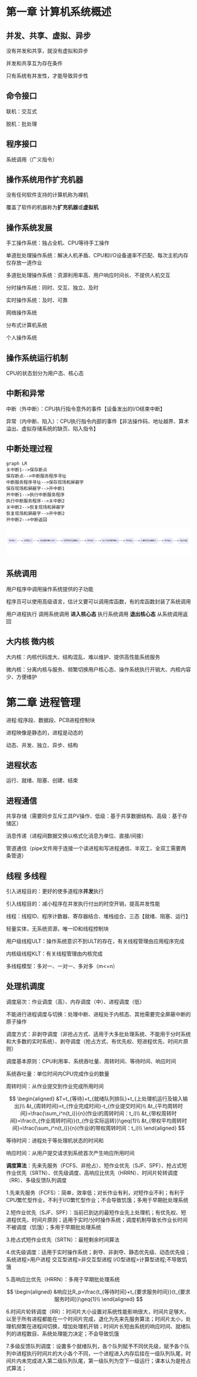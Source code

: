 # 第一章 计算机系统概述

## 并发、共享、虚拟、异步

没有并发和共享，就没有虚拟和异步

并发和共享互为存在条件

只有系统有并发性，才能导致异步性

## 命令接口

联机：交互式

脱机：批处理

## 程序接口

系统调用（广义指令）

## 操作系统用作扩充机器

没有任何软件支持的计算机称为裸机

覆盖了软件的机器称为**扩充机器**或**虚拟机**

## 操作系统发展

手工操作系统：独占全机、CPU等待手工操作

单道批处理操作系统：解决人机矛盾、CPU和I/O设备速率不匹配、每次主机内存仅存放一道作业

多道批处理操作系统：资源利用率高、用户响应时间长、不提供人机交互

分时操作系统：同时、交互、独立、及时

实时操作系统：及时、可靠

网络操作系统

分布式计算机系统

个人操作系统

## 操作系统运行机制

CPU的状态划分为用户态、核心态

## 中断和异常

中断（外中断）：CPU执行指令意外的事件【设备发出的I/O结束中断】

异常（内中断、陷入）：CPU执行指令内部的事件【非法操作码、地址越界、算术溢出、虚拟存储系统的缺页、陷入指令】

## 中断处理过程

```mermaid
graph LR
关中断1-->保存断点
保存断点-->中断服务程序寻址
中断服务程序寻址-->保存现场和屏蔽字
保存现场和屏蔽字-->开中断1
开中断1-->执行中断服务程序
执行中断服务程序-->关中断2
关中断2-->恢复现场和屏蔽字
恢复现场和屏蔽字-->开中断2
开中断2-->中断返回
```

![os_1](../images/os_1.png)

## 系统调用

用户程序中调用操作系统提供的子功能

程序员可以使用高级语言，估计又要可以调用库函数，有的库函数封装了系统调用

用户进程执行 调用系统调用 **进入核心态** 执行系统调用 **退出核心态** 从系统调用返回

## 大内核 微内核

大内核：内核代码庞大、结构混乱、难以维护、提供高性能系统服务

微内核：分离内核与服务、频繁切换用户核心态、操作系统执行开销大、内核内容少、方便维护

# 第二章 进程管理

进程:程序段、数据段、PCB进程控制块

进程映像是静态的，进程是动态的

动态、并发、独立、异步、结构

## 进程状态

运行、就绪、阻塞、创建、结束

## 进程通信

共享存储（需要同步互斥工具PV操作、低级：基于共享数据结构、高级：基于存储区）

消息传递（进程间数据交换以格式化消息为单位、直接/间接）

管道通信（pipe文件用于连接一个读进程和写进程通信、半双工、全双工需要两条管道）

## 线程 多线程

引入进程目的：更好的使多道程序**并发**执行

引入线程目的：减小程序在并发执行付出的时空开销，提高并发性能

线程：线程ID、程序计数器、寄存器结合、堆栈组合、三态【就绪、阻塞、运行】

轻量实体，无系统资源，唯一ID和线程控制块

用户级线程ULT：操作系统意识不到ULT的存在，有关线程管理由应用程序完成

内核级线程KLT：有关线程管理由内核完成

多线程模型：多对一、一对一、多对多（m<=n）

## 处理机调度

调度层次：作业调度（高）、内存调度（中）、进程调度（低）

不能进行进程调度与切换：处理中断、进程处于内核态、其他需要完全屏蔽中断的原子操作

调度方式：非剥夺调度（非抢占方式、适用于大多批处理系统、不能用于分时系统和大多数的实时系统）、剥夺调度（抢占方式、有优先权、短进程优先、时间片原则）

调度基本原则：CPU利用率、系统吞吐量、周转时间、等待时间、响应时间

系统吞吐量：单位时间内CPU完成作业的数量

周转时间：从作业提交到作业完成所用时间

$$
\begin{aligned}
&T=t_{等待}+t_{就绪队列排队}+t_{上处理机运行及输入输出}\\
&t_{周转时间}=t_{作业完成时间}-t_{作业提交时间}\\
&t_{平均周转时间}=\frac{\sum_i^n{t_i}}{n}(作业i的周转时间：t_i)\\
&t_{带权周转时间}=\frac{t_{作业周转时间}}{t_{作业实际运转}}\geq{1}\\
&t_{带权平均周转时间}=\frac{\sum_i^n{t_i}}{n}(作业i的带权周转时间：t_i)\\
\end{aligned}
$$

等待时间：进程处于等处理机状态的时间和

响应时间：从用户提交请求到系统首次产生响应所用时间

**调度算法**：先来先服务（FCFS、非抢占）、短作业优先（SJF、SPF）、抢占式短作业优先（SRTN）、优先级调度、高响应比优先（HRRN）、时间片轮转调度（RR）、多级反馈队列调度

1.先来先服务（FCFS）：简单，效率低；对长作业有利，对短作业不利；有利于CPU繁忙型作业，不利于I/O繁忙型作业；不会导致饥饿；多用于早期批处理系统

2.短作业优先（SJF、SPF）：当前已到达的最短作业先上处理机；有优先权、短进程优先、时间片原则；适用于实时/分时操作系统；调度机制导致长作业长时间不被调度（饥饿）；多用于早期批处理系统

3.抢占式短作业优先（SRTN）：最短剩余时间算法

4.优先级调度：适用于实时操作系统；剥夺、非剥夺、静态优先级、动态优先级；系统进程>用户进程 交互型进程>非交互型进程 I/O型进程>计算型进程;不导致饥饿

5.高响应比优先（HRRN）：多用于早期批处理系统

$$
\begin{aligned}
&响应比R_p=\frac{t_{等待时间}+t_{要求服务时间}}{t_{要求服务时间}}\geq{1}\\
\end{aligned}
$$

6.时间片轮转调度（RR）：时间片大小设置对系统性能影响很大，时间片足够大，以至于所有进程都能在一个时间片完成，退化为先来先服务算法；时间片太小，处理机频繁在进程间切换，增加处理机开销；时间片长短由系统的响应时间、就绪队列的进程数目、系统处理能力决定；不会导致饥饿

7.多级反馈队列调度：设置多个就绪队列，各个队列赋予不同优先级，赋予各个队列中进程执行时间片的大小各个不同，一个进程进入内存后挂在一级队列队尾，时间片内未完成进入第二级队列队尾，第一级队列为空下一级运行；课本认为是抢占式算法；